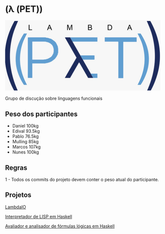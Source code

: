 # (λ (PET))

![lambda pet](images/logo.jpg "lambda pet")

Grupo de discução sobre linguagens funcionais

## Peso dos participantes

* Daniel 100kg
* Edival 93.5kg
* Pablo 76.5kg
* Mulling 85kg
* Marcos 107kg
* Nunes 100kg

## Regras
1 -  Todos os commits do projeto devem conter o peso atual do participante.


## Projetos

[LambdaIO](https://github.com/Daniel-Boll/LambdaIO)

[Interpretador de LISP em Haskell](https://github.com/Mulling/meta)

[Avaliador e analisador de fórmulas lógicas em Haskell](https://github.com/Tomcat-42/haskell-tautology-checker)
